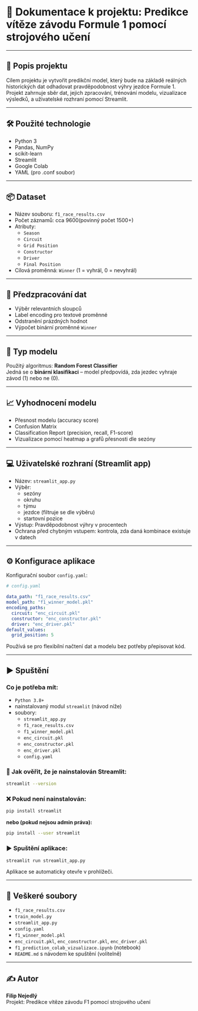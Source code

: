 # 📄 Dokumentace k projektu: Predikce vítěze závodu Formule 1 pomocí strojového učení

---

## 🧠 Popis projektu
Cílem projektu je vytvořit predikční model, který bude na základě reálných historických dat 
odhadovat pravděpodobnost výhry jezdce Formule 1. 
Projekt zahrnuje sběr dat, jejich zpracování, trénování modelu, vizualizace výsledků, a uživatelské rozhraní pomocí Streamlit.

---

## 🛠 Použité technologie
- Python 3
- Pandas, NumPy
- scikit-learn
- Streamlit
- Google Colab
- YAML (pro .conf soubor)

---

## 📦 Dataset
- Název souboru: `f1_race_results.csv`
- Počet záznamů: cca 9600(povinný počet 1500+)
- Atributy:
  - `Season`
  - `Circuit`
  - `Grid Position`
  - `Constructor`
  - `Driver`
  - `Final Position`
- Cílová proměnná: `Winner` (1 = vyhrál, 0 = nevyhrál)

---

## 🧹 Předzpracování dat
- Výběr relevantních sloupců
- Label encoding pro textové proměnné
- Odstranění prázdných hodnot
- Výpočet binární proměnné `Winner`

---

## 🤖 Typ modelu
Použitý algoritmus: **Random Forest Classifier**  
Jedná se o **binární klasifikaci** – model předpovídá, zda jezdec vyhraje závod (1) nebo ne (0).

---

## 📈 Vyhodnocení modelu
- Přesnost modelu (accuracy score)
- Confusion Matrix
- Classification Report (precision, recall, F1-score)
- Vizualizace pomocí heatmap a grafů přesnosti dle sezóny

---

## 💻 Uživatelské rozhraní (Streamlit app)
- Název: `streamlit_app.py`
- Výběr:
  - sezóny
  - okruhu
  - týmu
  - jezdce (filtruje se dle výběru)
  - startovní pozice
- Výstup: Pravděpodobnost výhry v procentech
- Ochrana před chybným vstupem: kontrola, zda daná kombinace existuje v datech

---

## ⚙️ Konfigurace aplikace
Konfigurační soubor `config.yaml`:
```yaml
# config.yaml

data_path: "f1_race_results.csv"
model_path: "f1_winner_model.pkl"
encoding_paths:
  circuit: "enc_circuit.pkl"
  constructor: "enc_constructor.pkl"
  driver: "enc_driver.pkl"
default_values:
  grid_position: 5
```
Používá se pro flexibilní načtení dat a modelu bez potřeby přepisovat kód.

---

## ▶ Spuštění

### Co je potřeba mít:
- `Python 3.8+`
- nainstalovaný modul `streamlit` (návod níže)
- soubory:
  - `streamlit_app.py`
  - `f1_race_results.csv`
  - `f1_winner_model.pkl`
  - `enc_circuit.pkl`
  - `enc_constructor.pkl`
  - `enc_driver.pkl`
  - `config.yaml`

### 🧪 Jak ověřit, že je nainstalován Streamlit:
```bash
streamlit --version
```

### ❌ Pokud není nainstalován:
```bash
pip install streamlit
```
**nebo (pokud nejsou admin práva):**
```bash
pip install --user streamlit
```

### ▶ Spuštění aplikace:
```bash
streamlit run streamlit_app.py
```
Aplikace se automaticky otevře v prohlížeči.

---

## 📁 Veškeré soubory
- `f1_race_results.csv`
- `train_model.py`
- `streamlit_app.py`
- `config.yaml`
- `f1_winner_model.pkl`
- `enc_circuit.pkl`, `enc_constructor.pkl`, `enc_driver.pkl`
- `f1_prediction_colab_vizualizace.ipynb` (notebook)
- `README.md` s návodem ke spuštění (volitelně)

---

## ✍️ Autor
**Filip Nejedlý**  
Projekt: Predikce vítěze závodu F1 pomocí strojového učení
